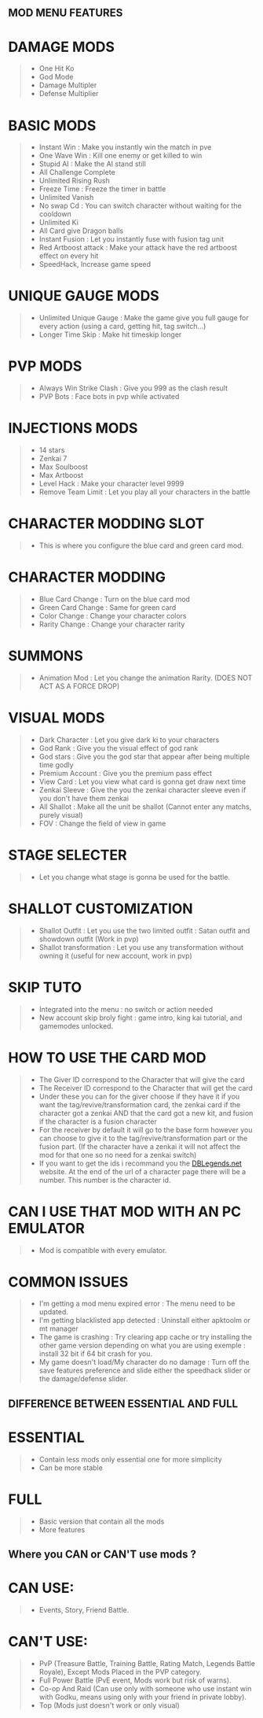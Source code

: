 ## MOD MENU FEATURES
# DAMAGE MODS
> - One Hit Ko
> - God Mode
> - Damage Multipler
> - Defense Multiplier

# BASIC MODS
> - Instant Win : Make you instantly win the match in pve
> - One Wave Win : Kill one enemy or get killed to win
> - Stupid AI : Make the AI stand still
> - All Challenge Complete
> - Unlimited Rising Rush
> - Freeze Time : Freeze the timer in battle
> - Unlimited Vanish
> - No swap Cd : You can switch character without waiting for the cooldown
> - Unlimited Ki
> - All Card give Dragon balls
> - Instant Fusion : Let you instantly fuse with fusion tag unit
> - Red Artboost attack : Make your attack have the red artboost effect on every hit
> - SpeedHack, Increase game speed

# UNIQUE GAUGE MODS
> - Unlimited Unique Gauge : Make the game give you full gauge for every action (using a card, getting hit, tag switch...)
> - Longer Time Skip : Make hit timeskip longer

# PVP MODS
> - Always Win Strike Clash : Give you 999 as the clash result
> - PVP Bots : Face bots in pvp while activated

# INJECTIONS MODS
> - 14 stars
> - Zenkai 7
> - Max Soulboost
> - Max Artboost
> - Level Hack : Make your character level 9999
> - Remove Team Limit : Let you play all your characters in the battle

# CHARACTER MODDING SLOT
> - This is where you configure the blue card and green card mod.

# CHARACTER MODDING
> - Blue Card Change : Turn on the blue card mod
> - Green Card Change : Same for green card
> - Color Change : Change your character colors
> - Rarity Change : Change your character rarity 

# SUMMONS
> - Animation Mod : Let you change the animation Rarity. (DOES NOT ACT AS A FORCE DROP)

# VISUAL MODS
> - Dark Character : Let you give dark ki to your characters
> - God Rank : Give you the visual effect of god rank
> - God stars : Give you the god star that appear after being multiple time godly
> - Premium Account : Give you the premium pass effect
> - View Card : Let you view what card is gonna get draw next time
> - Zenkai Sleeve : Give the you the zenkai character sleeve even if you don't have them zenkai
> - All Shallot : Make all the unit be shallot (Cannot enter any matchs, purely visual)
> - FOV : Change the field of view in game

# STAGE SELECTER
> - Let you change what stage is gonna be used for the battle.

# SHALLOT CUSTOMIZATION
> - Shallot Outfit : Let you use the two limited outfit : Satan outfit and showdown outfit (Work in pvp) 
> - Shallot transformation : Let you use any transformation without owning it (useful for new account, work in pvp)

# SKIP TUTO
> - Integrated into the menu : no switch or action needed
> - New account skip broly fight : game intro, king kai tutorial, and gamemodes unlocked.

# HOW TO USE THE CARD MOD
> - The Giver ID correspond to the Character that will give the card
> - The Receiver ID correspond to the Character that will get the card
> - Under these you can for the giver choose if they have it if you want the tag/revive/transformation card, the zenkai card if the character got a zenkai AND that the card got a new kit, and fusion if the character is a fusion character
> - For the receiver by default it will go to the base form however you can choose to give it to the tag/revive/transformation part or the fusion part. (If the character have a zenkai it will not affect the mod for that one so no need for a zenkai switch)
> - If you want to get the ids i recommand you the [DBLegends.net](https://dblegends.net) website. At the end of the url of a character page there will be a number. This number is the character id.

# CAN I USE THAT MOD WITH AN PC EMULATOR
> - Mod is compatible with every emulator.

# COMMON ISSUES
> - I'm getting a mod menu expired error : The menu need to be updated.
> - I'm getting blacklisted app detected : Uninstall either apktoolm or mt manager
> - The game is crashing : Try clearing app cache or try installing the other game version depending on what you are using exemple : install 32 bit if 64 bit crash for you.
> - My game doesn't load/My character do no damage : Turn off the save features preference and slide either the speedhack slider or the damage/defense slider.

## DIFFERENCE BETWEEN ESSENTIAL AND FULL
# ESSENTIAL
> - Contain less mods only essential one for more simplicity
> - Can be more stable

# FULL
> - Basic version that contain all the mods
> - More features

## Where you CAN or CAN'T use mods ?

# CAN USE:
> - Events, Story, Friend Battle.

# CAN'T USE:
> - PvP (Treasure Battle, Training Battle, Rating Match, Legends Battle Royale), Except Mods Placed in the PVP category.
> - Full Power Battle (PvE event, Mods work but risk of warns).
> - Co-op And Raid (Can use only with someone who use instant win with Godku, means using only with your friend in private lobby).
> - Top (Mods just doesn't work or only visual)
